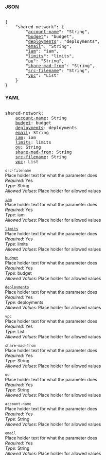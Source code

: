 ### JSON 
<pre> 
{
    "shared-network": {
        "<a href=#account-name>account-name</a>": "String", 
        "<a href=#budget>budget</a>": "budget", 
        "<a href=#deployments>deployments</a>": "deployments", 
        "<a href=#email>email</a>": "String", 
        "<a href=#iam>iam</a>": "iam", 
        "<a href=#limits>limits</a>": "limits", 
        "<a href=#ou>ou</a>": "String", 
        "<a href=#share-mad-from>share-mad-from</a>": "String", 
        "<a href=#src-filename>src-filename</a>": "String", 
        "<a href=#vpc>vpc</a>": "List"
    }
}</pre> 
### YAML 
<pre> 
shared-network:
    <a href=#account-name>account-name</a>: String
    <a href=#budget>budget</a>: budget
    <a href=#deployments>deployments</a>: deployments
    <a href=#email>email</a>: String
    <a href=#iam>iam</a>: iam
    <a href=#limits>limits</a>: limits
    <a href=#ou>ou</a>: String
    <a href=#share-mad-from>share-mad-from</a>: String
    <a href=#src-filename>src-filename</a>: String
    <a href=#vpc>vpc</a>: List
</pre> 


`src-filename`  <a name="src-filename"></a> \
Place holder text for what the parameter does \
*Required*: Yes \
*Type*: String \
*Allowed Values*: Place holder for allowed values

<a name= "iam" href="mandatory-account-configs/shared-network/iam.md">`iam`</a> \
Place holder text for what the parameter does \
*Required*: Yes \
*Type*: iam \
*Allowed Values*: Place holder for allowed values

<a name= "limits" href="mandatory-account-configs/shared-network/limits.md">`limits`</a> \
Place holder text for what the parameter does \
*Required*: Yes \
*Type*: limits \
*Allowed Values*: Place holder for allowed values

<a name= "budget" href="mandatory-account-configs/shared-network/budget.md">`budget`</a> \
Place holder text for what the parameter does \
*Required*: Yes \
*Type*: budget \
*Allowed Values*: Place holder for allowed values

<a name= "deployments" href="mandatory-account-configs/shared-network/deployments.md">`deployments`</a> \
Place holder text for what the parameter does \
*Required*: Yes \
*Type*: deployments \
*Allowed Values*: Place holder for allowed values

`vpc`  <a name="vpc"></a> \
Place holder text for what the parameter does \
*Required*: Yes \
*Type*: List \
*Allowed Values*: Place holder for allowed values

`share-mad-from`  <a name="share-mad-from"></a> \
Place holder text for what the parameter does \
*Required*: Yes \
*Type*: String \
*Allowed Values*: Place holder for allowed values

`ou`  <a name="ou"></a> \
Place holder text for what the parameter does \
*Required*: Yes \
*Type*: String \
*Allowed Values*: Place holder for allowed values

`account-name`  <a name="account-name"></a> \
Place holder text for what the parameter does \
*Required*: Yes \
*Type*: String \
*Allowed Values*: Place holder for allowed values

`email`  <a name="email"></a> \
Place holder text for what the parameter does \
*Required*: Yes \
*Type*: String \
*Allowed Values*: Place holder for allowed values

